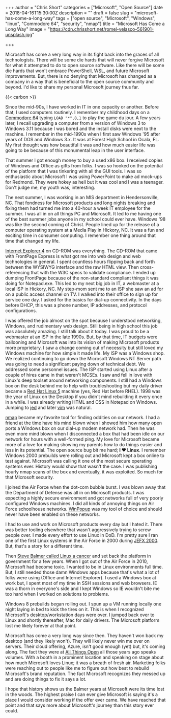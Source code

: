 +++
author = "Chris Short"
categories = ["Microsoft", "Open Source"]
date = 2018-04-16T15:30:00Z
description = ""
draft = false
slug = "microsoft-has-come-a-long-way"
tags = ["open source", "Microsoft", "Windows", "linux", "Commodore 64", "security", "nmap"]
title = "Microsoft Has Come a Long Way"
image = "https://cdn.chrisshort.net/romel-velasco-561901-unsplash.jpg"

+++

Microsoft has come a very long way in its fight back into the graces of all technologists. There will be some die hards that will never forgive Microsoft for what it attempted to do to open source software. Like there will be some die hards that won't embrace PowerShell, WSL, and future Microsoft improvements. But, there is no denying that Microsoft has changed as a company in a way that is beneficial to the open source community and beyond. I'd like to share my personal Microsoft journey thus far.

{{< carbon >}}

Since the mid-90s, I have worked in IT in one capacity or another. Before that, I used computers routinely. I remember my childhood days on a [Commodore 64](https://en.wikipedia.org/wiki/Commodore_64) typing `LOAD "*",8,1` to play the game du jour. A few years later, I recall upgrading a computer from a version of Windows 3 to Windows 3.11 because I was bored and the install disks were next to the machine. I remember in the mid-1990s when I first saw Windows '95 after years of DOS and Windows 3.x. It was at Forest High School in Ocala, FL. My first thought was how beautiful it was and how much easier life was going to be because of this monumental leap in the user interface.



That summer I got enough money to buy a used x86 box. I received copies of Windows and Office as gifts from folks. I was so hooked on the potential of the platform that I was tinkering with all the GUI tools. I was so enthusiastic about Microsoft I was using PowerPoint to make ad mock-ups for Redmond. They were hokey as hell but it was cool and I was a teenager. Don't judge me, my youth was, interesting.

The next summer, I was working in an MIS department in Hendersonville, NC. That fondness for Microsoft products and long nights breaking and fixing them had turned me into a 40-hour a week IT employee for the summer. I was all in on all things PC and Microsoft. It led to me having one of the best summer jobs anyone in my school could ever have. Windows '98 was like the second coming of Christ. People lined up for the release of a computer operating system at a Media Play in Hickory, NC. It was a fun and exciting time in consumer computing. I remember one thing around that time that changed my life.

[Internet Explorer 4](https://en.wikipedia.org/wiki/Internet_Explorer_4) on CD-ROM was everything. The CD-ROM that came with FrontPage Express is what got me into web design and web technologies in general. I spent countless hours flipping back and forth between the WYSIWYG interface and the raw HTML view. Then cross-referencing that with the W3C specs to validate compliance. I ended up dumping FrontPage because of the non-standard compliant things it was doing for Notepad.exe. This led to my next big job in IT, a webmaster at a local ISP in Hickory, NC. My step-mom sent me to an ISP she saw an ad for on a public access channel on TV. I walked into their office to sign up for service one day. I asked for the basics for dial-up connectivity. In the days before DHCP, this was a phone number, IP addresses, and protocol configurations.

I was offered the job almost on the spot because I understood networking, Windows, and rudimentary web design. Still being in high school this job was absolutely amazing. I still talk about it today. I was proud to be a webmaster at an ISP in the late 1990s. But, by that time, IT budgets were ballooning and Microsoft was into its vision of making Microsoft products more proprietary. I saw a change coming out of necessity but still loved my Windows machine for how simple it made life. My ISP was a Windows shop. We realized continuing to go down the Microsoft Windows NT Server path was going to need a significant paying down of technical debt. We addressed some personnel issues. The ISP started using Linux after a couple of hires came in that weren't MCSEs. I saw and fell in love with Linux's deep toolset around networking components. I still had a Windows box on the desk behind me to help with troubleshooting but my daily driver became a [Red Hat Linux 5](https://en.wikipedia.org/wiki/Red_Hat_Linux) machine (yes, Red Hat before RHEL). 1998 was the year of Linux on the Desktop if you didn't mind rebuilding it every once in a while. I was already writing HTML and CSS in Notepad on Windows. Jumping to [jed](http://www.jedsoft.org/jed/) and later [vim](https://www.vim.org/) was natural.

[nmap](https://nmap.org) became my favorite tool for finding oddities on our network. I had a friend at the time have his mind blown when I showed him how many open ports a Windows box on our dial-up modem network had. Then he was even more mind blown when I disconnected a box that had been idle on our network for hours with a well-formed ping. My love for Microsoft became more of a love for making showing my parents how to do things easier and less in its potential. The open source bug bit me hard; **I ❤️ Linux**. I remember Windows 2000 prebuilds were rolling out and Microsoft kept a box online to test against. Microsoft was calling it one of the most secure operating systems ever. History would show that wasn't the case. I was publishing hourly nmap scans of the box and eventually, it was exploited. So much for that Microsoft security.

I joined the Air Force when the dot-com bubble burst. I was blown away that the Department of Defense was all in on Microsoft products. I was expecting a highly secure environment and got networks full of very poorly configured Windows machines. I did all kinds of annoying things on Air Force schoolhouse networks. [WinPopup](https://en.wikipedia.org/wiki/Windows_Messenger_service) was my tool of choice and should never have been enabled on these networks.

I had to use and work on Microsoft products every day but I hated it. There was better tooling elsewhere that wasn't aggressively trying to screw people over. I made every effort to use Linux in DoD. I'm pretty sure I ran one of the first Linux systems in the Air Force in 2000 during [JEFX 2000](https://en.wikipedia.org/wiki/JEFX). But, that's a story for a different time.

Then [Steve Balmer called Linux a cancer](https://www.theregister.co.uk/2001/06/02/ballmer_linux_is_a_cancer/) and set back the platform in government for a few years. When I got out of the Air Force in 2010, Microsoft had become toxic. I wanted to be in Linux environments full time. But, I still needed those damn Windows apps because that's what a lot of folks were using (Office and Internet Explorer). I used a Windows box at work but, I spent most of my time in SSH sessions and web browsers. IE was a thorn in everyone's side and I kept Windows so IE wouldn't bite me too hard when I worked on solutions to problems.

Windows 8 prebuilds began rolling out. I spun up a VM running locally one night laying in bed to kick the tires on it. This is when I  recognized Microsoft's desktop/workstation days were over. I jumped back over to Linux and shortly thereafter, Mac for daily drivers. The Microsoft platform lost me likely forever at that point.

Microsoft has come a very long way since then. They haven't won back my desktop (and they likely won't). They will likely never win me over on servers. Their cloud offering, Azure, isn't good enough (yet) but, it's coming along. The fact they were at [All Things Open](https://allthingsopen.org/) all those years ago speaks volumes. With a booth in a prominent location and speaking on stage about how much Microsoft loves Linux; it was a breath of fresh air. Marketing folks were reaching out to people like me to figure out how best to rebuild Microsoft's brand reputation. The fact Microsoft recognizes they messed up and are doing things to fix it says a lot.

I hope that history shows us the Balmer years at Microsoft were its time lost in the woods. The highest praise I can ever give Microsoft is saying it's a place I would consider working if the offer ever came. We have reached that point and that says more about Microsoft's journey than this story ever could.


